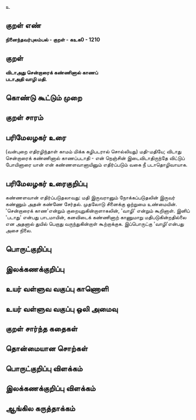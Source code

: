 உ

## குறள் எண் 

**நினைந்தவர்புலம்பல் - குறள் - கஉக0 - 1210**

## குறள் 

**விடாஅது சென்றாரைக் கண்ணினால் காணப்  
படாஅதி வாழி மதி.** 

## கொண்டு கூட்டும் முறை


## குறள் சாரம் 


## பரிமேலழகர் உரை

(வன்புறை எதிரழிந்தாள் காமம் மிக்க கழிபடரால் சொல்லியது) மதி-மதியே; விடாது சென்றாரைக் கண்ணினால் காணப்படாதி - என் நெஞ்சின் இடைவிடாதிருந்தே விட்டுப் போயினாரை யான் என் கண்ணளவானாயினும் எதிர்ப்படும் வகை நீ படாதொழிவாயாக.

## பரிமேலழகர் உரைகுறிப்பு   

கண்ணளவான் எதிர்ப்படுதலாவது: மதி இருவரானும் நோக்கப்படுதலின் இருவர் கண்ணும் அதன் கண்ணே சேர்தல். முதலோடு சினைக்கு ஒற்றுமை உண்மையின். 'சென்றாரைக் காண'என்றும் குறையுறுகின்றாளாகலின், 'வாழி' என்றும் கூறினாள். இனிப் 'படாது' என்பது பாடமாயின், கனவிடைக் கண்ணினாற் காணுமாறு மதிபடுகின்றதில்லை என அதனால் துயில் பெறாது வருந்துகின்றாள் கூற்றாக்குக. இப்பொருட்கு 'வாழி'என்பது அசை நிலை. 

## பொருட்குறிப்பு 


## இலக்கணக்குறிப்பு  


## உயர் வள்ளுவ வகுப்பு காணொளி


## உயர் வள்ளுவ வகுப்பு ஒலி அமைவு 

 
## குறள் சார்ந்த கதைகள் 


## தொன்மையான சொற்கள்


## பொருட்குறிப்பு விளக்கம்


## இலக்கணக்குறிப்பு விளக்கம்


## ஆங்கில கருத்தாக்கம் 


